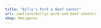 ```yaml
---
title: "Billy's Pork & Beef Center"
url: /wallace/billys-pork-und-beef-center/
shop: Metzgerei
---
```

